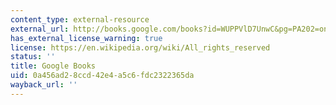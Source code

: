```yaml
---
content_type: external-resource
external_url: http://books.google.com/books?id=WUPPVlD7UnwC&pg=PA202=onepage
has_external_license_warning: true
license: https://en.wikipedia.org/wiki/All_rights_reserved
status: ''
title: Google Books
uid: 0a456ad2-8ccd-42e4-a5c6-fdc2322365da
wayback_url: ''
---
```

